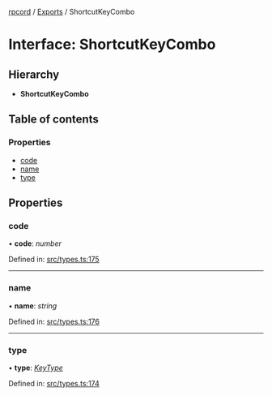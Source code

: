[rpcord](../README.md) / [Exports](../modules.md) / ShortcutKeyCombo

# Interface: ShortcutKeyCombo

## Hierarchy

* **ShortcutKeyCombo**

## Table of contents

### Properties

- [code](shortcutkeycombo.md#code)
- [name](shortcutkeycombo.md#name)
- [type](shortcutkeycombo.md#type)

## Properties

### code

• **code**: *number*

Defined in: [src/types.ts:175](https://github.com/DjDeveloperr/RPCord/blob/a435209/src/types.ts#L175)

___

### name

• **name**: *string*

Defined in: [src/types.ts:176](https://github.com/DjDeveloperr/RPCord/blob/a435209/src/types.ts#L176)

___

### type

• **type**: [*KeyType*](../enums/keytype.md)

Defined in: [src/types.ts:174](https://github.com/DjDeveloperr/RPCord/blob/a435209/src/types.ts#L174)
